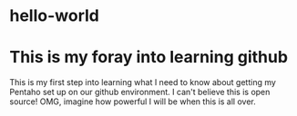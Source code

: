 # hello-world
This is my foray into learning github
================
This is my first step into learning what I need to know about getting my Pentaho set up on our github environment. I can't believe this is open source!
OMG, imagine how powerful I will be when this is all over.
